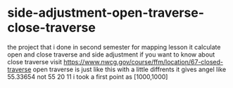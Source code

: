 # side-adjustment-open-traverse-close-traverse
the project that i done in second semester for mapping lesson 
it calculate open and close traverse and side adjustment
if you want to know about close traverse visit https://www.nwcg.gov/course/ffm/location/67-closed-traverse open traverse is just like this with a little diffrents
it gives angel like 55.33654 not 55 20 11
i took a first point as [1000,1000]
